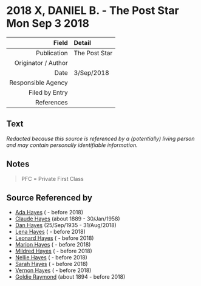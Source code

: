 ﻿---
layout: page
permalink: /sources/s85440892
---

# 2018 X, DANIEL B. - The Post Star Mon Sep 3 2018

Field | Detail
---:|:---
Publication | The Post Star
Originator / Author | 
Date | 3/Sep/2018
Responsible Agency | 
Filed by Entry | 
References | 

## Text

_Redacted because this source is referenced by a (potentially) living person and may contain personally identifiable information._

## Notes

> PFC = Private First Class
>


## Source Referenced by

* [Ada Hayes](../people/@80079834@-ada-hayes-b-d2018.md) ( - before 2018)
* [Claude Hayes](../people/@99088640@-claude-hayes-b1889-d1958-1-30.md) (about 1889 - 30/Jan/1958)
* [Dan Hayes](../people/@76918782@-dan-hayes-b1935-9-25-d2018-8-31.md) (25/Sep/1935 - 31/Aug/2018)
* [Lena Hayes](../people/@80081989@-lena-hayes-b-d2018.md) ( - before 2018)
* [Leonard Hayes](../people/@36021443@-leonard-hayes-b-d2018.md) ( - before 2018)
* [Marion Hayes](../people/@15147548@-marion-hayes-b-d2018.md) ( - before 2018)
* [Mildred Hayes](../people/@57477342@-mildred-hayes-b-d2018.md) ( - before 2018)
* [Nellie Hayes](../people/@5410300@-nellie-hayes-b-d2018.md) ( - before 2018)
* [Sarah Hayes](../people/@32431312@-sarah-hayes-b-d2018.md) ( - before 2018)
* [Vernon Hayes](../people/@31599970@-vernon-hayes-b-d2018.md) ( - before 2018)
* [Goldie Raymond](../people/@2876469@-goldie-raymond-b1894-d2018.md) (about 1894 - before 2018)
